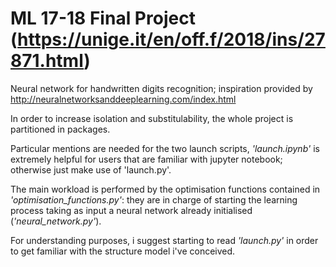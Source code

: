 # ML 17-18 Final Project (https://unige.it/en/off.f/2018/ins/27871.html)
Neural network for handwritten digits recognition; inspiration provided by http://neuralnetworksanddeeplearning.com/index.html


In order to increase isolation and substitulability, the whole project is partitioned in packages.

Particular mentions are needed for the two launch scripts, _'launch.ipynb'_ is extremely helpful for users that are familiar with jupyter notebook; otherwise just make use of 'launch.py'.

The main workload is performed by the optimisation functions contained in _'optimisation\_functions.py'_: they are in charge of starting the learning process taking as input a neural network already initialised (_'neural\_network.py'_).

For understanding purposes, i suggest starting to read _'launch.py'_ in order to get familiar with the structure model i've conceived.
